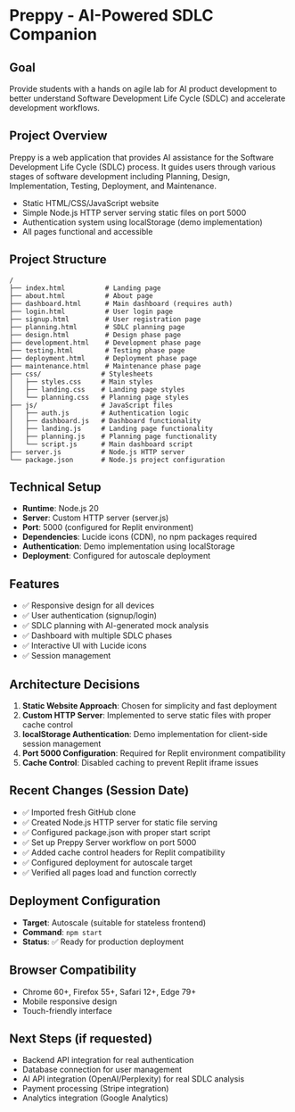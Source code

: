 # Preppy - AI-Powered SDLC Companion

## Goal 
Provide students with a hands on agile lab for AI product development to better understand Software Development Life Cycle (SDLC) and accelerate development workflows. 


## Project Overview
Preppy is a web application that provides AI assistance for the Software Development Life Cycle (SDLC) process. It guides users through various stages of software development including Planning, Design, Implementation, Testing, Deployment, and Maintenance.


- Static HTML/CSS/JavaScript website
- Simple Node.js HTTP server serving static files on port 5000
- Authentication system using localStorage (demo implementation)
- All pages functional and accessible

## Project Structure
```
/
├── index.html          # Landing page
├── about.html          # About page
├── dashboard.html      # Main dashboard (requires auth)
├── login.html          # User login page
├── signup.html         # User registration page
├── planning.html       # SDLC planning page
├── design.html         # Design phase page
├── development.html    # Development phase page
├── testing.html        # Testing phase page
├── deployment.html     # Deployment phase page
├── maintenance.html    # Maintenance phase page
├── css/               # Stylesheets
│   ├── styles.css     # Main styles
│   ├── landing.css    # Landing page styles
│   └── planning.css   # Planning page styles
├── js/                # JavaScript files
│   ├── auth.js        # Authentication logic
│   ├── dashboard.js   # Dashboard functionality
│   ├── landing.js     # Landing page functionality
│   ├── planning.js    # Planning page functionality
│   └── script.js      # Main dashboard script
├── server.js          # Node.js HTTP server
└── package.json       # Node.js project configuration
```

## Technical Setup
- **Runtime**: Node.js 20
- **Server**: Custom HTTP server (server.js)
- **Port**: 5000 (configured for Replit environment)
- **Dependencies**: Lucide icons (CDN), no npm packages required
- **Authentication**: Demo implementation using localStorage
- **Deployment**: Configured for autoscale deployment

## Features
- ✅ Responsive design for all devices
- ✅ User authentication (signup/login)
- ✅ SDLC planning with AI-generated mock analysis
- ✅ Dashboard with multiple SDLC phases
- ✅ Interactive UI with Lucide icons
- ✅ Session management

## Architecture Decisions
1. **Static Website Approach**: Chosen for simplicity and fast deployment
2. **Custom HTTP Server**: Implemented to serve static files with proper cache control
3. **localStorage Authentication**: Demo implementation for client-side session management
4. **Port 5000 Configuration**: Required for Replit environment compatibility
5. **Cache Control**: Disabled caching to prevent Replit iframe issues

## Recent Changes (Session Date)
- ✅ Imported fresh GitHub clone
- ✅ Created Node.js HTTP server for static file serving
- ✅ Configured package.json with proper start script
- ✅ Set up Preppy Server workflow on port 5000
- ✅ Added cache control headers for Replit compatibility
- ✅ Configured deployment for autoscale target
- ✅ Verified all pages load and function correctly

## Deployment Configuration
- **Target**: Autoscale (suitable for stateless frontend)
- **Command**: `npm start`
- **Status**: ✅ Ready for production deployment

## Browser Compatibility
- Chrome 60+, Firefox 55+, Safari 12+, Edge 79+
- Mobile responsive design
- Touch-friendly interface

## Next Steps (if requested)
- Backend API integration for real authentication
- Database connection for user management
- AI API integration (OpenAI/Perplexity) for real SDLC analysis
- Payment processing (Stripe integration)
- Analytics integration (Google Analytics)
